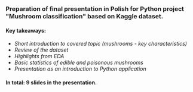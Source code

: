 ### Preparation of final presentation in Polish for Python project "Mushroom classification" based on Kaggle dataset.  

#### Key takeaways:
* _Short introduction to covered topic (mushrooms - key characteristics)_
* _Review of the dataset_
* _Highlights from EDA_
* _Basic statistics of edible and poisonous mushrooms_
* _Presentation as an introduction to Python application_

#### In total: 9 slides in the presentation.
